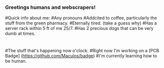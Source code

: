### Greetings humans and webscrapers!

#Quick info about me:
#Any pronouns
#Addcited to coffee, particularly the stuff from the green pharmacy.
#Eternally tired. (take a guess why)
#Has a server rack within 5 ft of me 25/7.
#Has 2 precious dogs that can be very dumb at times.
#
#The stuff that's happening now o'clock:
#Right now I'm working on a [PCB Badge] (https://github.com/Maculos/badge)
#I'm currently learning how to be human.
<!--#I need help with everything.-->

<!--
##How to contact me:
##[My Site] (https://placeholder-while-i-get-the-domain.com)
##placeholderemail@example.com
##000-000-0000
-->
